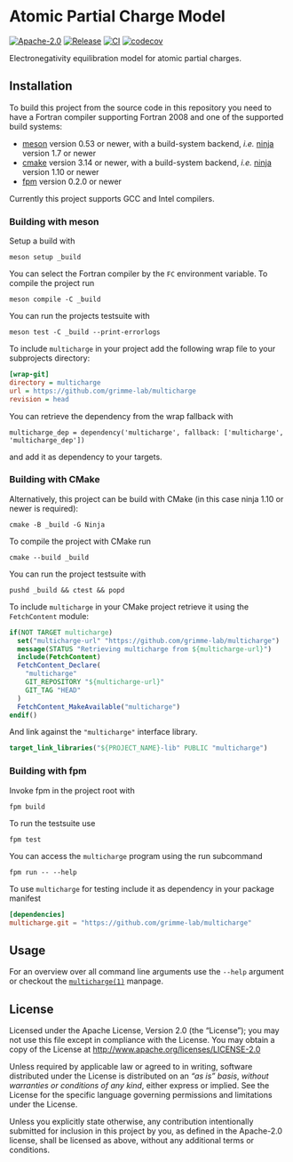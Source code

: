 # Atomic Partial Charge Model

[![Apache-2.0](https://img.shields.io/github/license/grimme-lab/multicharge)](LICENSE)
[![Release](https://img.shields.io/github/v/release/grimme-lab/multicharge)](https://github.com/grimme-lab/multicharge/releases/latest)
[![CI](https://github.com/grimme-lab/multicharge/workflows/CI/badge.svg)](https://github.com/grimme-lab/multicharge/actions)
[![codecov](https://codecov.io/gh/grimme-lab/multicharge/branch/main/graph/badge.svg)](https://codecov.io/gh/grimme-lab/multicharge)

Electronegativity equilibration model for atomic partial charges.


## Installation

To build this project from the source code in this repository you need to have
a Fortran compiler supporting Fortran 2008 and one of the supported build systems:
- [meson](https://mesonbuild.com) version 0.53 or newer, with
  a build-system backend, *i.e.* [ninja](https://ninja-build.org) version 1.7 or newer
- [cmake](https://cmake.org) version 3.14 or newer, with
  a build-system backend, *i.e.* [ninja](https://ninja-build.org) version 1.10 or newer
- [fpm](https://github.com/fortran-lang/fpm) version 0.2.0 or newer

Currently this project supports GCC and Intel compilers.


### Building with meson

Setup a build with

```
meson setup _build
```

You can select the Fortran compiler by the `FC` environment variable.
To compile the project run

```
meson compile -C _build
```

You can run the projects testsuite with

```
meson test -C _build --print-errorlogs
```

To include ``multicharge`` in your project add the following wrap file to your subprojects directory:

```ini
[wrap-git]
directory = multicharge
url = https://github.com/grimme-lab/multicharge
revision = head
```

You can retrieve the dependency from the wrap fallback with

```meson
multicharge_dep = dependency('multicharge', fallback: ['multicharge', 'multicharge_dep'])
```

and add it as dependency to your targets.


### Building with CMake

Alternatively, this project can be build with CMake (in this case ninja 1.10 or newer is required):

```
cmake -B _build -G Ninja
```

To compile the project with CMake run

```
cmake --build _build
```

You can run the project testsuite with

```
pushd _build && ctest && popd
```

To include ``multicharge`` in your CMake project retrieve it using the ``FetchContent`` module:

```cmake
if(NOT TARGET multicharge)
  set("multicharge-url" "https://github.com/grimme-lab/multicharge")
  message(STATUS "Retrieving multicharge from ${multicharge-url}")
  include(FetchContent)
  FetchContent_Declare(
    "multicharge"
    GIT_REPOSITORY "${multicharge-url}"
    GIT_TAG "HEAD"
  )
  FetchContent_MakeAvailable("multicharge")
endif()
```

And link against the ``"multicharge"`` interface library.

```cmake
target_link_libraries("${PROJECT_NAME}-lib" PUBLIC "multicharge")
```


### Building with fpm

Invoke fpm in the project root with

```
fpm build
```

To run the testsuite use

```
fpm test
```

You can access the ``multicharge`` program using the run subcommand

```
fpm run -- --help
```

To use ``multicharge`` for testing include it as dependency in your package manifest

```toml
[dependencies]
multicharge.git = "https://github.com/grimme-lab/multicharge"
```


## Usage

For an overview over all command line arguments use the ``--help`` argument or checkout the [``multicharge(1)``](man/multicharge.1.adoc) manpage.


## License

Licensed under the Apache License, Version 2.0 (the “License”);
you may not use this file except in compliance with the License.
You may obtain a copy of the License at
http://www.apache.org/licenses/LICENSE-2.0

Unless required by applicable law or agreed to in writing, software
distributed under the License is distributed on an *“as is” basis*,
*without warranties or conditions of any kind*, either express or implied.
See the License for the specific language governing permissions and
limitations under the License.

Unless you explicitly state otherwise, any contribution intentionally
submitted for inclusion in this project by you, as defined in the
Apache-2.0 license, shall be licensed as above, without any additional
terms or conditions.
